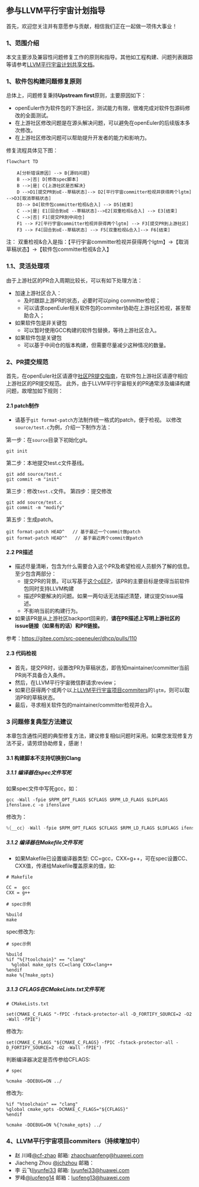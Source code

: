 ## 参与LLVM平行宇宙计划指导
首先，欢迎您关注并有意愿参与贡献，相信我们正在一起做一项伟大事业！

### 1、范围介绍
本文主要涉及兼容性问题修复工作的原则和指导。其他如工程构建、问题列表跟踪等请参考[LLVM平行宇宙计划共享文档](https://docs.qq.com/doc/DZG9yRHJ3WlNvUGV2)。

### 1、软件包构建问题修复原则
总体上，问题修复秉持**Upstream first**原则，主要原因如下：
* openEuler作为软件包的下游社区，测试能力有限，很难完成对软件包源码修改的全面测试。
* 在上游社区修改问题是在源头解决问题，可以避免在openEuler的后续版本多次修改。
* 在上游社区修改问题可以帮助提升开发者的能力和影响力。

修复流程具体见下图：
```mermaid
flowchart TD

    A[分析错误原因] --> B{源码问题}
    B -->|否| D[修改spec脚本]
    B -->|是| C{上游社区是否解决}
    D -->D1[提交PR到oE--草稿状态]--> D2[平行宇宙committer检视并获得两个lgtm] -->D3[取消草稿状态]
    D3--> D4[软件包committer检视&合入] --> D5[结束]
    C -->|是| E1[回合到oE --草稿状态]-->E2[双重检视&合入] --> E3[结束]
    C -->|否| F1[提交PR到中间仓]
    F1 --> F2[平行宇宙committer检视并获得两个lgtm] --> F3[提交PR到上游社区]
    F3 --> F4[回合到oE--草稿状态] --> F5[双重检视&合入]--> F6[结束]
```
注：
双重检视&合入是指：【平行宇宙committer检视并获得两个lgtm】->【取消草稿状态】->【软件包committer检视&合入】

### 1.1、灵活处理项
由于上游社区的PR合入周期比较长，可以有如下处理方法：
* 加速上游社区合入：
    * 及时跟踪上游PR的状态，必要时可以ping committer检视；
    * 可以请求openEuler相关软件包的commiter协助在上游社区检视，甚至帮助合入；
* 如果软件包是非关键包
    * 可以暂时使用GCC构建的软件包替换，等待上游社区合入。 
* 如果软件包是关键包
    * 可以基于中间仓的版本构建，但需要尽量减少这种情况的数量。

### 2、PR提交规范
首先，在openEuler社区请遵守[社区PR提交指南](https://gitee.com/openeuler/community/blob/master/zh/contributors/pull-request.md)，在软件包上游社区请遵守相应上游社区的PR提交规范。
此外，由于LLVM平行宇宙相关的PR通常涉及编译构建问题，故增加如下规则：

#### 2.1 patch制作
* 请基于`git format-patch`方法制作统一格式的patch，便于检视。
以修改`source/test.c`为例，介绍一下制作方法：

第一步：在`source`目录下初始化git。
```abap
git init
```
第二步：本地提交test.c文件基线。
```abap
git add source/test.c
git commit -m "init"
```
第三步：修改`test.c`文件。
第四步：提交修改
```abap
git add source/test.c
git commit -m "modify"
```
第五步：生成patch。
```abap
git format-patch HEAD^   // 基于最近一个commit做patch
git format-patch HEAD^^   // 基于最近两个commit做patch
```

#### 2.2 PR描述
* 描述尽量清晰，包含为什么需要合入这个PR及希望检视人员额外了解的信息。至少包含两部分：
  * 提交PR的背景。可以写基于[这个oEEP](https://gitee.com/openeuler/TC/blob/master/oEEP/oEEP-0003%20LLVM%E5%B9%B3%E8%A1%8C%E5%AE%87%E5%AE%99%E8%AE%A1%E5%88%92--%E5%9F%BA%E4%BA%8ELLVM%E6%8A%80%E6%9C%AF%E6%A0%88%E6%9E%84%E5%BB%BAoE%E8%BD%AF%E4%BB%B6%E5%8C%85.md)，该PR的主要目标是使得当前软件包同时支持LLVM构建
  * 描述PR要解决的问题。如果一两句话无法描述清楚，建议提交issue描述。
  * 不影响当前的构建行为。
* 如果该PR是从上游社区backport回来的，**请在PR描述上写明上游社区的issue链接（如果有的话）和PR链接。**

参考：https://gitee.com/src-openeuler/dhcp/pulls/110

#### 2.3 代码检视
* 首先，提交PR时，设置改PR为草稿状态，即告知maintainer/committer当前PR尚不具备合入条件。
* 然后，在LLVM平行宇宙微信群请求review；
* 如果已获得两个或两个以上[LLVM平行宇宙项目commiters](https://gitee.com/cf-zhao/compiler-docs/blob/master/LLVM%20Parallel%20Universe%20Project/%E5%8F%82%E4%B8%8E%E8%B4%A1%E7%8C%AE%E6%8C%87%E5%AF%BC.md#4llvm%E5%B9%B3%E8%A1%8C%E5%AE%87%E5%AE%99%E9%A1%B9%E7%9B%AEcommiters%E6%8C%81%E7%BB%AD%E5%A2%9E%E5%8A%A0%E4%B8%AD)的`lgtm`，则可以取消PR的草稿状态。
* 最后，寻求相关软件包的maintainer/committer检视并合入。

### 3 问题修复典型方法建议
本章包含通性问题的典型修复方法，建议修复相似问题时采用。如果您发现修复方法不妥，请劳烦协助修复，感谢！
#### 3.1 构建脚本不支持切换到Clang
##### 3.1.1 编译器在spec文件写死

如果spec文件中写死gcc，如：
```abap
gcc -Wall -fpie $RPM_OPT_FLAGS $CFLAGS $RPM_LD_FLAGS $LDFLAGS ifenslave.c -o ifenslave
```
修改为：
```c
%{__cc} -Wall -fpie $RPM_OPT_FLAGS $CFLAGS $RPM_LD_FLAGS $LDFLAGS ifenslave.c -o ifenslave
```

##### 3.1.2 编译器在Makefile文件写死

- 如果Makefile已设置编译器类型: CC=gcc，CXX=g++，可在spec设置CC、CXX值，传递给Makefile覆盖原来的值，如:
```
# Makefile

CC =  gcc
CXX = g++
```
```
# spec示例

%build
make
```
spec修改为:
```
# spec示例

%build
%if "%{?toolchain}" == "clang"
  %global make_opts CC=clang CXX=clang++
%endif
make %{?make_opts}
```
##### 3.1.3 CFLAGS在CMakeLists.txt文件写死

```
# CMakeLists.txt

set(CMAKE_C_FLAGS "-fPIC -fstack-protector-all -D_FORTIFY_SOURCE=2 -O2 -Wall -fPIE")
```
修改为:
```
set(CMAKE_C_FLAGS "${CMAKE_C_FLAGS} -fPIC -fstack-protector-all -D_FORTIFY_SOURCE=2 -O2 -Wall -fPIE")
```
判断编译器决定是否传参给CFLAGS:
```
# spec

%cmake -DDEBUG=ON ../
```
修改为:
```
%if "%toolchain" == "clang"
%global cmake_opts -DCMAKE_C_FLAGS="${CFLAGS}"
%endif

%cmake -DDEBUG=ON %{?cmake_opts} ../
```

### 4、LLVM平行宇宙项目commiters（持续增加中）
 - 赵 川峰[@cf-zhao](https://gitee.com/cf-zhao) 邮箱: zhaochuanfeng@huawei.com
 - Jiacheng Zhou [@jchzhou](https://gitee.com/jchzhou) 邮箱：
 - 李 云飞[liyunfei33](https://gitee.com/liyunfei33) 邮箱: liyunfei33@huawei.com
 - 罗峰[@luofeng14](https://gitee.com/luofeng14) 邮箱：luofeng13@huawei.com
